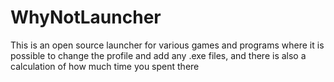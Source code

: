 # WhyNotLauncher
This is an open source launcher for various games and programs where it is possible to change the profile and add any .exe files, and there is also a calculation of how much time you spent there
